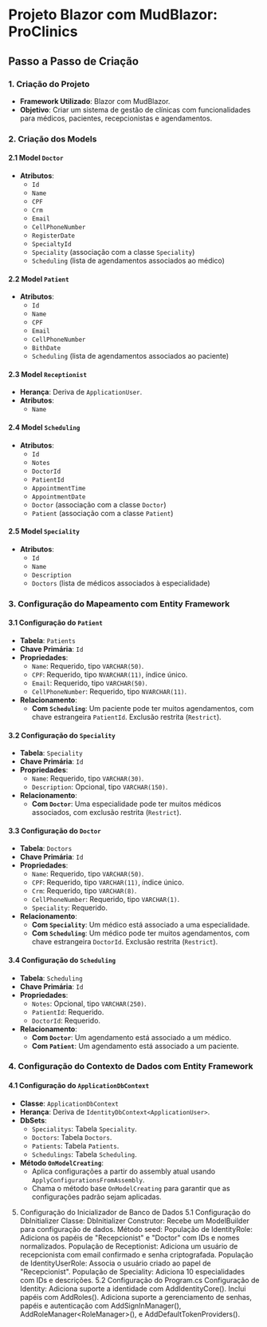 ﻿# Projeto Blazor com MudBlazor: ProClinics

## Passo a Passo de Criação

### 1. Criação do Projeto

- **Framework Utilizado**: Blazor com MudBlazor.
- **Objetivo**: Criar um sistema de gestão de clínicas com funcionalidades para médicos, pacientes, recepcionistas e agendamentos.

### 2. Criação dos Models

#### 2.1 Model `Doctor`

- **Atributos**:
  - `Id`
  - `Name`
  - `CPF`
  - `Crm`
  - `Email`
  - `CellPhoneNumber`
  - `RegisterDate`
  - `SpecialtyId`
  - `Speciality` (associação com a classe `Speciality`)
  - `Scheduling` (lista de agendamentos associados ao médico)

#### 2.2 Model `Patient`

- **Atributos**:
  - `Id`
  - `Name`
  - `CPF`
  - `Email`
  - `CellPhoneNumber`
  - `BithDate`
  - `Scheduling` (lista de agendamentos associados ao paciente)

#### 2.3 Model `Receptionist`

- **Herança**: Deriva de `ApplicationUser`.
- **Atributos**:
  - `Name`

#### 2.4 Model `Scheduling`

- **Atributos**:
  - `Id`
  - `Notes`
  - `DoctorId`
  - `PatientId`
  - `AppointmentTime`
  - `AppointmentDate`
  - `Doctor` (associação com a classe `Doctor`)
  - `Patient` (associação com a classe `Patient`)

#### 2.5 Model `Speciality`

- **Atributos**:
  - `Id`
  - `Name`
  - `Description`
  - `Doctors` (lista de médicos associados à especialidade)

### 3. Configuração do Mapeamento com Entity Framework

#### 3.1 Configuração do `Patient`

- **Tabela**: `Patients`
- **Chave Primária**: `Id`
- **Propriedades**:
  - `Name`: Requerido, tipo `VARCHAR(50)`.
  - `CPF`: Requerido, tipo `NVARCHAR(11)`, índice único.
  - `Email`: Requerido, tipo `VARCHAR(50)`.
  - `CellPhoneNumber`: Requerido, tipo `NVARCHAR(11)`.
- **Relacionamento**:
  - **Com `Scheduling`**: Um paciente pode ter muitos agendamentos, com chave estrangeira `PatientId`. Exclusão restrita (`Restrict`).

#### 3.2 Configuração do `Speciality`

- **Tabela**: `Speciality`
- **Chave Primária**: `Id`
- **Propriedades**:
  - `Name`: Requerido, tipo `VARCHAR(30)`.
  - `Description`: Opcional, tipo `VARCHAR(150)`.
- **Relacionamento**:
  - **Com `Doctor`**: Uma especialidade pode ter muitos médicos associados, com exclusão restrita (`Restrict`).

#### 3.3 Configuração do `Doctor`

- **Tabela**: `Doctors`
- **Chave Primária**: `Id`
- **Propriedades**:
  - `Name`: Requerido, tipo `VARCHAR(50)`.
  - `CPF`: Requerido, tipo `VARCHAR(11)`, índice único.
  - `Crm`: Requerido, tipo `VARCHAR(8)`.
  - `CellPhoneNumber`: Requerido, tipo `VARCHAR(1)`.
  - `Speciality`: Requerido.
- **Relacionamento**:
  - **Com `Speciality`**: Um médico está associado a uma especialidade.
  - **Com `Scheduling`**: Um médico pode ter muitos agendamentos, com chave estrangeira `DoctorId`. Exclusão restrita (`Restrict`).

#### 3.4 Configuração do `Scheduling`

- **Tabela**: `Scheduling`
- **Chave Primária**: `Id`
- **Propriedades**:
  - `Notes`: Opcional, tipo `VARCHAR(250)`.
  - `PatientId`: Requerido.
  - `DoctorId`: Requerido.
- **Relacionamento**:
  - **Com `Doctor`**: Um agendamento está associado a um médico.
  - **Com `Patient`**: Um agendamento está associado a um paciente.

### 4. Configuração do Contexto de Dados com Entity Framework

#### 4.1 Configuração do `ApplicationDbContext`

- **Classe**: `ApplicationDbContext`
- **Herança**: Deriva de `IdentityDbContext<ApplicationUser>`.
- **DbSets**:
  - `Specialitys`: Tabela `Speciality`.
  - `Doctors`: Tabela `Doctors`.
  - `Patients`: Tabela `Patients`.
  - `Schedulings`: Tabela `Scheduling`.
- **Método `OnModelCreating`**:
  - Aplica configurações a partir do assembly atual usando `ApplyConfigurationsFromAssembly`.
  - Chama o método base `OnModelCreating` para garantir que as configurações padrão sejam aplicadas.

5. Configuração do Inicializador de Banco de Dados
5.1 Configuração do DbInitializer
Classe: DbInitializer
Construtor: Recebe um ModelBuilder para configuração de dados.
Método seed:
População de IdentityRole:
Adiciona os papéis de "Recepcionist" e "Doctor" com IDs e nomes normalizados.
População de Receptionist:
Adiciona um usuário de recepcionista com email confirmado e senha criptografada.
População de IdentityUserRole:
Associa o usuário criado ao papel de "Recepcionist".
População de Speciality:
Adiciona 10 especialidades com IDs e descrições.
5.2 Configuração do Program.cs
Configuração de Identity:
Adiciona suporte a identidade com AddIdentityCore<ApplicationUser>().
Inclui papéis com AddRoles<IdentityRole>().
Adiciona suporte a gerenciamento de senhas, papéis e autenticação com AddSignInManager(), AddRoleManager<RoleManager<IdentityRole>>(), e AddDefaultTokenProviders().



